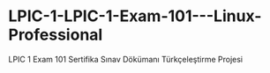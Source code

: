 # LPIC-1-LPIC-1-Exam-101---Linux-Professional
LPIC 1 Exam 101 Sertifika Sınav Dökümanı Türkçeleştirme Projesi
